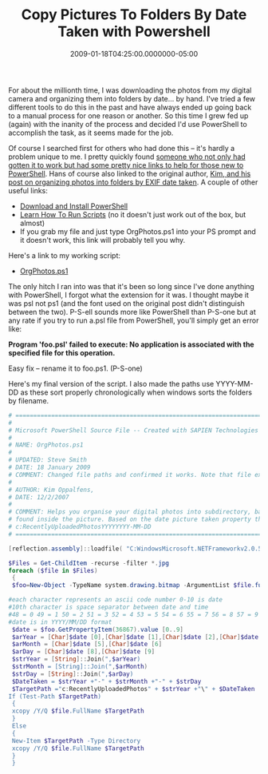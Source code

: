 ﻿---
title: Copy Pictures To Folders By Date Taken with Powershell
date: "2009-01-18T04:25:00.0000000-05:00"
description: For about the millionth time, I was downloading the photos from my
featuredImage: img/copy-pictures-to-folders-by-date-taken-with-powershell-featured.png
---

For about the millionth time, I was downloading the photos from my digital camera and organizing them into folders by date… by hand. I've tried a few different tools to do this in the past and have always ended up going back to a manual process for one reason or another. So this time I grew fed up (again) with the inanity of the process and decided I'd use PowerShell to accomplish the task, as it seems made for the job.

Of course I searched first for others who had done this – it's hardly a problem unique to me. I pretty quickly found [someone who not only had gotten it to work but had some pretty nice links to help for those new to PowerShell](https://blogs.msdn.com/hans_vb/archive/2009/01/10/organizing-my-pictures.aspx). Hans of course also linked to the original author, [Kim, and his post on organizing photos into folders by EXIF date taken](http://blogcastrepository.com/blogs/kim_oppalfenss_systems_management_ideas/archive/2007/12/02/organize-your-digital-photos-into-folders-using-powershell-and-exif-data.aspx). A couple of other useful links:

* [Download and Install PowerShell](http://www.microsoft.com/windowsserver2003/technologies/management/powershell/download.mspx)
* [Learn How To Run Scripts](http://www.microsoft.com/technet/scriptcenter/topics/winpsh/manual/run.mspx) (no it doesn't just work out of the box, but almost)
 * If you grab my file and just type OrgPhotos.ps1 into your PS prompt and it doesn't work, this link will probably tell you why.

Here's a link to my working script:

* [OrgPhotos.ps1](http://stevesmithblog.s3.amazonaws.com/OrgPhotos.ps1)

The only hitch I ran into was that it's been so long since I've done anything with PowerShell, I forgot what the extension for it was. I thought maybe it was psl not ps1 (and the font used on the original post didn't distinguish between the two). P-S-ell sounds more like PowerShell than P-S-one but at any rate if you try to run a.psl file from PowerShell, you'll simply get an error like:

**Program 'foo.psl' failed to execute: No application is associated with the specified file for this operation.**

Easy fix – rename it to foo.ps1. (P-S-one)

Here's my final version of the script. I also made the paths use YYYY-MM-DD as these sort properly chronologically when windows sorts the folders by filename.

```powershell
# ==============================================================================================
#
# Microsoft PowerShell Source File -- Created with SAPIEN Technologies PrimalScript 4.1
#
# NAME: OrgPhotos.ps1
#
# UPDATED: Steve Smith
# DATE: 18 January 2009
# COMMENT: Changed file paths and confirmed it works. Note that file extension must be.psONE not.psELL
#
# AUTHOR: Kim Oppalfens,
# DATE: 12/2/2007
#
# COMMENT: Helps you organise your digital photos into subdirectory, based on the Exif data
# found inside the picture. Based on the date picture taken property the pictures will be organized into
# c:RecentlyUploadedPhotosYYYYYYYY-MM-DD
# ==============================================================================================

[reflection.assembly]::loadfile( "C:WindowsMicrosoft.NETFrameworkv2.0.50727System.Drawing.dll")

$Files = Get-ChildItem -recurse -filter *.jpg
foreach ($file in $Files)
 {
 $foo=New-Object -TypeName system.drawing.bitmap -ArgumentList $file.fullname

#each character represents an ascii code number 0-10 is date
#10th character is space separator between date and time
#48 = 0 49 = 1 50 = 2 51 = 3 52 = 4 53 = 5 54 = 6 55 = 7 56 = 8 57 = 9 58 =:
#date is in YYYY/MM/DD format
 $date = $foo.GetPropertyItem(36867).value [0..9]
 $arYear = [Char]$date [0],[Char]$date [1],[Char]$date [2],[Char]$date [3]
 $arMonth = [Char]$date [5],[Char]$date [6]
 $arDay = [Char]$date [8],[Char]$date [9]
 $strYear = [String]::Join(",$arYear)
 $strMonth = [String]::Join(",$arMonth)
 $strDay = [String]::Join(",$arDay)
 $DateTaken = $strYear +"-" + $strMonth +"-" + $strDay
 $TargetPath ="c:RecentlyUploadedPhotos" + $strYear +"\" + $DateTaken
If (Test-Path $TargetPath)
 {
 xcopy /Y/Q $file.FullName $TargetPath
 }
 Else
 {
 New-Item $TargetPath -Type Directory
 xcopy /Y/Q $file.FullName $TargetPath
 }
 }


